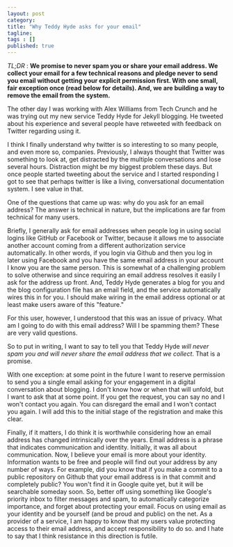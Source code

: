 ```yaml
---
layout: post 
category: 
title: "Why Teddy Hyde asks for your email"
tagline: 
tags : [] 
published: true
---
```


*TL;DR* : **We promise to never spam you or share your email address. We collect your email for a few technical reasons and pledge never to send you email without getting your explicit permission first. With one small, fair exception once (read below for details). And, we are building a way to remove the email from the system.**

The other day I was working with Alex Williams from Tech Crunch and he was trying out my new service Teddy Hyde for Jekyll blogging. He tweeted about his experience and several people have retweeted with feedback on Twitter regarding using it.

I think I finally understand why twitter is so interesting to so many people, and even more so, companies. Previously, I always thought that Twitter was something to look at, get distracted by the multiple conversations and lose several hours. Distraction might be my biggest problem these days. But once people started tweeting about the service and I started responding I got to see that perhaps twitter is like a living, conversational documentation system. I see value in that.

One of the questions that came up was: why do you ask for an email address? The answer is technical in nature, but the implications are far from technical for many users.

Briefly, I generally ask for email addresses when people log in using social logins like GitHub or Facebook or Twitter, because it allows me to associate another account coming from a different authorization service automatically. In other words, if you login via Github and then you log in later using Facebook and you have the same email address in your account I know you are the same person. This is somewhat of a challenging problem to solve otherwise and since requiring an email address resolves it easily I ask for the address up front. And, Teddy Hyde generates a blog for you and the blog configuration file has an email field, and the service automatically wires this in for you. I should make wiring in the email address optional or at least make users aware of this "feature."

For this user, however, I understood that this was an issue of privacy. What am I going to do with this email address? Will I be spamming them? These are very valid questions.

So to put in writing, I want to say to tell you that Teddy Hyde *will never spam you and will never share the email address that we collect*. That is a promise.

With one exception: at some point in the future I want to reserve permission to send you a single email asking for your engagement in a digital conversation about blogging. I don't know how or when that will unfold, but I want to ask that at some point. If you get the request, you can say no and I won't contact you again. You can disregard the email and I won't contact you again. I will add this to the initial stage of the registration and make this clear.

Finally, if it matters, I do think it is worthwhile considering how an email address has changed intrinsically over the years. Email address is a phrase that indicates communication and identity. Initially, it was all about communication. Now, I believe your email is more about your identity. Information wants to be free and people will find out your address by any number of ways. For example, did you know that if you make a commit to a public repository on Github that your email address is in that commit and completely public? You won't find it in Google quite yet, but it will be searchable someday soon. So, better off using something like Google's priority inbox to filter messages and spam, to automatically categorize importance, and forget about protecting your email. Focus on using email as your identity and be yourself (and be proud and public) on the net. As a provider of a service, I am happy to know that my users value protecting access to their email address, and accept responsibility to do so. and I hate to say that I think resistance in this direction is futile. 